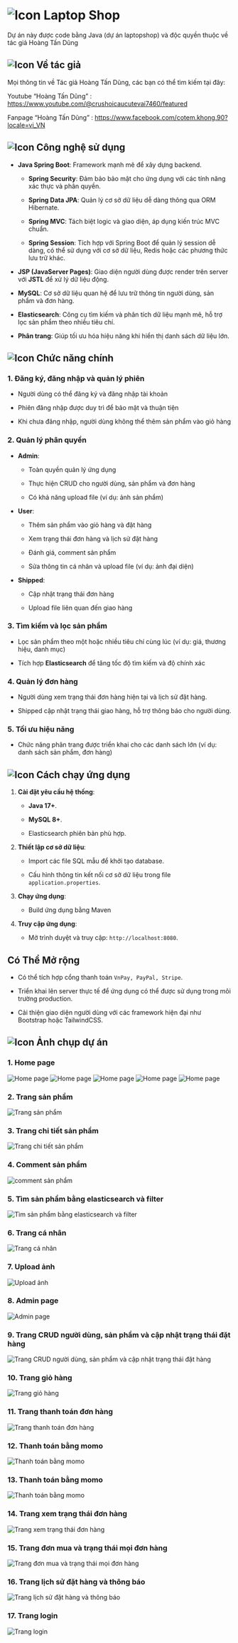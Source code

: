 # ![Icon](https://img.icons8.com/?size=35&id=104233&format=png&color=000000) Laptop Shop

Dự án này được code bằng Java (dự án laptopshop) và độc quyền thuộc về tác giả Hoàng Tấn Dũng

## ![Icon](https://img.icons8.com/?size=20&id=21838&format=png&color=000000) Về tác giả

Mọi thông tin về Tác giả Hoàng Tấn Dũng, các bạn có thể tìm kiếm tại đây:

Youtube “Hoàng Tấn Dũng” : https://www.youtube.com/@crushoicaucutevai7460/featured

Fanpage “Hoàng Tấn Dũng” : https://www.facebook.com/cotem.khong.90?locale=vi_VN

## ![Icon](https://img.icons8.com/?size=25&id=43259&format=png&color=000000) Công nghệ sử dụng

- **Java Spring Boot**: Framework mạnh mẽ để xây dựng backend.

  - **Spring Security**: Đảm bảo bảo mật cho ứng dụng với các tính năng xác thực và phân quyền.

  - **Spring Data JPA**: Quản lý cơ sở dữ liệu dễ dàng thông qua ORM Hibernate.

  - **Spring MVC**: Tách biệt logic và giao diện, áp dụng kiến trúc MVC chuẩn.

  - **Spring Session**: Tích hợp với Spring Boot để quản lý session dễ dàng, có thể sử dụng với cơ sở dữ liệu, Redis hoặc các phương thức lưu trữ khác.

- **JSP (JavaServer Pages)**: Giao diện người dùng được render trên server với **JSTL** để xử lý dữ liệu động.

- **MySQL**: Cơ sở dữ liệu quan hệ để lưu trữ thông tin người dùng, sản phẩm và đơn hàng.

- **Elasticsearch**: Công cụ tìm kiếm và phân tích dữ liệu mạnh mẽ, hỗ trợ lọc sản phẩm theo nhiều tiêu chí.

- **Phân trang**: Giúp tối ưu hóa hiệu năng khi hiển thị danh sách dữ liệu lớn.

## ![Icon](https://img.icons8.com/?size=30&id=111139&format=png&color=000000) Chức năng chính

### **1. Đăng ký, đăng nhập và quản lý phiên**

- Người dùng có thể đăng ký và đăng nhập tài khoản

- Phiên đăng nhập được duy trì để bảo mật và thuận tiện

- Khi chưa đăng nhập, người dùng không thể thêm sản phẩm vào giỏ hàng

### **2. Quản lý phân quyền**
- **Admin**:

  - Toàn quyền quản lý ứng dụng

  - Thực hiện CRUD cho người dùng, sản phẩm và đơn hàng

  - Có khả năng upload file (ví dụ: ảnh sản phẩm)

- **User**:

  - Thêm sản phẩm vào giỏ hàng và đặt hàng

  - Xem trạng thái đơn hàng và lịch sử đặt hàng

  - Đánh giá, comment sản phẩm

  - Sửa thông tin cá nhân và upload file (ví dụ: ảnh đại diện)

- **Shipped**:

  - Cập nhật trạng thái đơn hàng

  - Upload file liên quan đến giao hàng

### **3. Tìm kiếm và lọc sản phẩm**

- Lọc sản phẩm theo một hoặc nhiều tiêu chí cùng lúc (ví dụ: giá, thương hiệu, danh mục)

- Tích hợp **Elasticsearch** để tăng tốc độ tìm kiếm và độ chính xác

### **4. Quản lý đơn hàng**

- Người dùng xem trạng thái đơn hàng hiện tại và lịch sử đặt hàng.

- Shipped cập nhật trạng thái giao hàng, hỗ trợ thông báo cho người dùng.

### **5. Tối ưu hiệu năng**

- Chức năng phân trang được triển khai cho các danh sách lớn (ví dụ: danh sách sản phẩm, đơn hàng)

## ![Icon](https://img.icons8.com/?size=30&id=108805&format=png&color=000000) Cách chạy ứng dụng

1. **Cài đặt yêu cầu hệ thống**:

   - **Java 17+**.

   - **MySQL 8+**.

   - Elasticsearch phiên bản phù hợp.

2. **Thiết lập cơ sở dữ liệu**:

   - Import các file SQL mẫu để khởi tạo database.

   - Cấu hình thông tin kết nối cơ sở dữ liệu trong file `application.properties`.

3. **Chạy ứng dụng**:

   - Build ứng dụng bằng Maven

4. **Truy cập ứng dụng**:

   - Mở trình duyệt và truy cập: `http://localhost:8080`.

## **Có Thể Mở rộng**

- Có thể tích hợp cổng thanh toán `VnPay, PayPal, Stripe`.

- Triển khai lên server thực tế để ứng dụng có thể được sử dụng trong môi trường production.

- Cải thiện giao diện người dùng với các framework hiện đại như Bootstrap hoặc TailwindCSS.

## ![Icon](https://img.icons8.com/?size=30&id=9YgKo9PXNHu4&format=png&color=000000) Ảnh chụp dự án

### 1. Home page

![Home page](https://github.com/dung11122005/image_github/blob/master/laptopshop/homepage.png)
![Home page](https://github.com/dung11122005/image_github/blob/master/laptopshop/homepage2.png)
![Home page](https://github.com/dung11122005/image_github/blob/master/laptopshop/homepage3.png)
![Home page](https://github.com/dung11122005/image_github/blob/master/laptopshop/homepage4.png)
![Home page](https://github.com/dung11122005/image_github/blob/master/laptopshop/homepage5.png)

### 2. Trang sản phẩm

![Trang sản phẩm](https://github.com/dung11122005/image_github/blob/master/laptopshop/sanpham.png)

### 3. Trang chi tiết sản phẩm

![Trang chi tiết sản phẩm](https://github.com/dung11122005/image_github/blob/master/laptopshop/chi_tiet_sp.png)

### 4. Comment sản phẩm

![comment sản phẩm](https://github.com/dung11122005/image_github/blob/master/laptopshop/cmt.png)

### 5. Tìm sản phẩm bằng elasticsearch và filter

![Tìm sản phẩm bằng elasticsearch và filter](https://github.com/dung11122005/image_github/blob/master/laptopshop/search.png)

### 6. Trang cá nhân

![Trang cá nhân](https://github.com/dung11122005/image_github/blob/master/laptopshop/trang_ca_nhan.png)

### 7. Upload ảnh

![Upload ảnh](https://github.com/dung11122005/image_github/blob/master/laptopshop/upload_file.png)

### 8. Admin page

![Admin page](https://github.com/dung11122005/image_github/blob/master/laptopshop/admin_page.png)

### 9. Trang CRUD người dùng, sản phẩm và cập nhật trạng thái đặt hàng

![Trang CRUD người dùng, sản phẩm và cập nhật trạng thái đặt hàng](https://github.com/dung11122005/image_github/blob/master/laptopshop/crud_user_sp.png)

### 10. Trang giỏ hàng

![Trang giỏ hàng](https://github.com/dung11122005/image_github/blob/master/laptopshop/gio_hang.png)

### 11. Trang thanh toán đơn hàng

![Trang thanh toán đơn hàng](https://github.com/dung11122005/image_github/blob/master/laptopshop/trang_thanh_toan.png)

### 12. Thanh toán bằng momo

![Thanh toán bằng momo](https://github.com/dung11122005/image_github/blob/master/laptopshop/thanh_toan_momo2.png)

### 13. Thanh toán bằng momo

![Thanh toán bằng momo](https://github.com/dung11122005/image_github/blob/master/laptopshop/thanh_toan_Momo.png)

### 14. Trang xem trạng thái đơn hàng

![Trang xem trạng thái đơn hàng](https://github.com/dung11122005/image_github/blob/master/laptopshop/status.png)

### 15. Trang đơn mua và trạng thái mọi đơn hàng

![Trang đơn mua và trạng thái mọi đơn hàng](https://github.com/dung11122005/image_github/blob/master/laptopshop/trang_mua_trang_thai.png)

### 16. Trang lịch sử đặt hàng và thông báo

![Trang lịch sử đặt hàng và thông báo](https://github.com/dung11122005/image_github/blob/master/laptopshop/lich_su_dat_hang.png)

### 17. Trang login

![Trang login](https://github.com/dung11122005/image_github/blob/master/laptopshop/login.png)